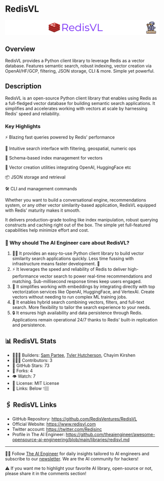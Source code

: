 # RedisVL
![The AI Engineer presents RedisVL](redisvl_1920x192.png)
## Overview
RedisVL provides a Python client library to leverage Redis as a vector database. Features semantic search, robust indexing, vector creation via OpenAI/HF/GCP, filtering, JSON storage, CLI & more. Simple yet powerful.

## Description
RedisVL is an open-source Python client library that enables using Redis as a full-fledged vector database for building semantic search applications. It simplifies and accelerates working with vectors at scale by harnessing Redis' speed and reliability.

### Key Highlights

⚡️ Blazing fast queries powered by Redis' performance

🧭 Intuitive search interface with filtering, geospatial, numeric ops

📑 Schema-based index management for vectors

🎨 Vector creation utilities integrating OpenAI, HuggingFace etc

📦 JSON storage and retrieval

🛠️ CLI and management commands

Whether you want to build a conversational engine, recommendations system, or any other vector similarity-based application, RedisVL equipped with Redis' maturity makes it smooth.

It delivers production-grade tooling like index manipulation, robust querying constructs and caching right out of the box. The simple yet full-featured capabilities help minimize effort and cost.

### 🤔 Why should The AI Engineer care about RedisVL?
1. 👩‍💻 It provides an easy-to-use Python client library to build vector similarity search applications quickly. Less time fussing with infrastructure means faster development. 🚀
2. ⚡️ It leverages the speed and reliability of Redis to deliver high-performance vector search to power real-time recommendations and matching. Sub-millisecond response times keep users engaged.
3. 🌈 It simplifies working with embeddings by integrating directly with top vectorization services like OpenAI, HuggingFace, and VertexAI. Create vectors without needing to run complex ML training jobs.
4. 🧩 It enables hybrid search combining vectors, filters, and full-text search. More flexibility to tailor the search experience to your needs.
5. 🔒 It ensures high availability and data persistence through Redis. Applications remain operational 24/7 thanks to Redis' built-in replication and persistence.

## 📊 RedisVL Stats
* 👷🏽‍♀️ Builders: [Sam Partee](https://www.linkedin.com/in/sampartee/), [Tyler Hutcherson](https://www.linkedin.com/in/tyler-hutcherson/), Chayim Kirshen
* 👩🏽‍💻 Contributors: 3
* 💫 GitHub Stars: 73
* 🍴 Forks: 4
* 👁️ Watch: 7
* 🪪 License: MIT License
* 🔗 Links: Below 👇🏽

## 🖇️ RedisVL Links
* GitHub Repository: https://github.com/RedisVentures/RedisVL
* Official Website: https://www.redisvl.com
* Twitter account: https://twitter.com/Redisinc
* Profile in The AI Engineer: https://github.com/theaiengineer/awesome-opensource-ai-engineering/blob/main/libraries/redisvl.md

---
🧙🏽 Follow [The AI Engineer](https://www.linkedin.com/company/theaiengineer/) for daily insights tailored to AI engineers and subscribe to our [newsletter](http://theaiengineerco.substack.com). We are the AI community for hackers!

⚠️ If you want me to highlight your favorite AI library, open-source or not, please share it in the comments section!


